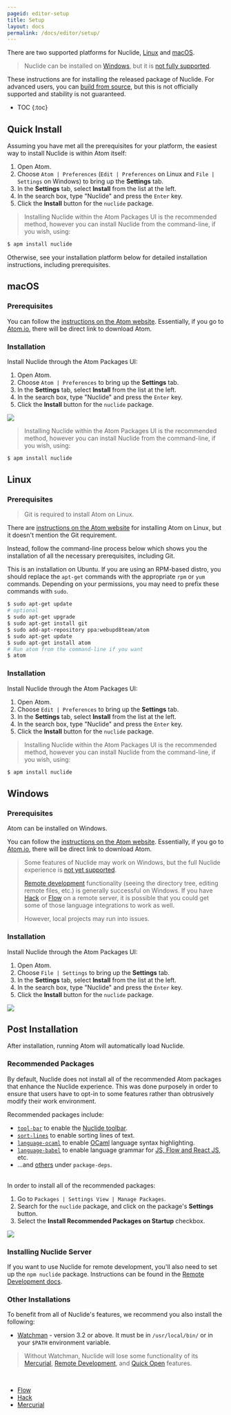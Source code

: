 ```yaml
---
pageid: editor-setup
title: Setup
layout: docs
permalink: /docs/editor/setup/
---
```


There are two supported platforms for Nuclide, [Linux](#linux) and [macOS](#macos).

> Nuclide can be installed on [Windows](#windows), but it is
> [not fully supported](https://github.com/facebook/nuclide/issues/321).

These instructions are for installing the released package of Nuclide. For advanced users, you can
[build from source](/docs/advanced-topics/building-from-source), but this is not officially
supported and stability is not guaranteed.

* TOC
{:toc}

## Quick Install

<p class="atom"></p>

Assuming you have met all the prerequisites for your platform, the easiest way to install Nuclide is within Atom itself:

1. Open Atom.
2. Choose `Atom | Preferences` (`Edit | Preferences` on Linux and `File | Settings` on Windows) to bring up the **Settings** tab.
3. In the **Settings** tab, select **Install** from the list at the left.
4. In the search box, type "Nuclide" and press the `Enter` key.
5. Click the **Install** button for the `nuclide` package.

> Installing Nuclide within the Atom Packages UI is the recommended method, however you can install Nuclide from the command-line, if you wish, using:
>
```bash
$ apm install nuclide
```
>

Otherwise, see your installation platform below for detailed installation instructions, including
prerequisites.

## macOS

### Prerequisites

<p class="atom"></p>

You can follow the [instructions on the Atom website](http://flight-manual.atom.io/getting-started/sections/installing-atom/#platform-mac). Essentially,
if you go to [Atom.io](https://atom.io/), there will be direct link to download Atom.

### Installation

Install Nuclide through the Atom Packages UI:

1. Open Atom.
2. Choose `Atom | Preferences` to bring up the **Settings** tab.
3. In the **Settings** tab, select **Install** from the list at the left.
4. In the search box, type "Nuclide" and press the `Enter` key.
5. Click the **Install** button for the `nuclide` package.

![](/static/images/docs/editor-setup-atom-install-nuclide.png)

> Installing Nuclide within the Atom Packages UI is the recommended method, however you can install Nuclide from the command-line, if you wish, using:
>
```bash
$ apm install nuclide
```
>

## Linux

### Prerequisites

<p class="atom"></p>

>Git is required to install Atom on Linux.  

There are [instructions on the Atom website](http://flight-manual.atom.io/getting-started/sections/installing-atom/#platform-linux) for installing Atom on Linux, but it doesn't mention the Git requirement.

Instead, follow the command-line process below which shows you the installation of all the
necessary prerequisites, including Git.

This is an installation on Ubuntu. If you are using an RPM-based distro, you should replace the
`apt-get` commands with the appropriate `rpm` or `yum` commands. Depending on your permissions, you
may need to prefix these commands with `sudo`.

```bash
$ sudo apt-get update
# optional
$ sudo apt-get upgrade
$ sudo apt-get install git
$ sudo add-apt-repository ppa:webupd8team/atom
$ sudo apt-get update
$ sudo apt-get install atom
# Run atom from the command-line if you want
$ atom
```

### Installation

Install Nuclide through the Atom Packages UI:

1. Open Atom.
2. Choose `Edit | Preferences` to bring up the **Settings** tab.
3. In the **Settings** tab, select **Install** from the list at the left.
4. In the search box, type "Nuclide" and press the `Enter` key.
5. Click the **Install** button for the `nuclide` package.

> Installing Nuclide within the Atom Packages UI is the recommended method, however you can install Nuclide from the command-line, if you wish, using:
>
```bash
$ apm install nuclide
```
>

## Windows

### Prerequisites

Atom can be installed on Windows.

<p class="atom"></p>

You can follow the [instructions on the Atom website](http://flight-manual.atom.io/getting-started/sections/installing-atom/#platform-windows). Essentially,
if you go to [Atom.io](https://atom.io/), there will be direct link to download Atom.

>Some features of Nuclide may work on Windows, but the full Nuclide experience is [not yet supported](https://github.com/facebook/nuclide/issues/321).  
>
>[Remote development](/docs/features/remote) functionality (seeing the directory tree, editing remote files, etc.) is generally successful on Windows. If you have [Hack](/docs/languages/hack) or [Flow](/docs/languages/flow) on a remote server, it is possible that you could get some of those language integrations to work as well.
>
>However, local projects may run into issues.

### Installation

Install Nuclide through the Atom Packages UI:

1. Open Atom.
2. Choose `File | Settings` to bring up the **Settings** tab.
3. In the **Settings** tab, select **Install** from the list at the left.
4. In the search box, type "Nuclide" and press the `Enter` key.
5. Click the **Install** button for the `nuclide` package.

![](/static/images/docs/editor-setup-atom-install-windows.png)

## Post Installation

After installation, running Atom will automatically load Nuclide.

### Recommended Packages

By default, Nuclide does not install all of the recommended Atom packages that enhance the Nuclide
experience. This was done purposely in order to ensure that users have to opt-in to some features
rather than obtrusively modify their work environment.

Recommended packages include:

- [`tool-bar`](https://atom.io/packages/tool-bar) to enable the [Nuclide toolbar](/docs/features/toolbar/).
- [`sort-lines`](https://atom.io/packages/sort-lines) to enable sorting lines of text.
- [`language-ocaml`](https://atom.io/packages/language-ocaml) to enable [OCaml](/docs/languages/other/#ocaml) language syntax highlighting.
- [`language-babel`](https://atom.io/packages/language-babel) to enable language grammar for [JS, Flow and React JS](/docs/languages/flow/), etc.
- ...and [others](https://github.com/facebook/nuclide/blob/master/package.json) under `package-deps`.

<br />
In order to install all of the recommended packages:

1. Go to `Packages | Settings View | Manage Packages`.
2. Search for the `nuclide` package, and click on the package's **Settings** button.
3. Select the **Install Recommended Packages on Startup** checkbox.

![](/static/images/docs/editor-setup-recommended-packages.png)

### Installing Nuclide Server

If you want to use Nuclide for remote development, you'll also need to set up the `npm nuclide`
package. Instructions can be found in the [Remote Development docs](/docs/features/remote/).

### Other Installations

To benefit from all of Nuclide's features, we recommend you also install the following:

* [Watchman](https://facebook.github.io/watchman/) - version 3.2 or above. It must be in `/usr/local/bin/` or in your `$PATH` environment variable.

>Without Watchman, Nuclide will lose some functionality of its [Mercurial](/docs/features/hg), [Remote Development](/docs/features/remote), and [Quick Open](/docs/quick-start/getting-started/#quick-open) features.

<br />

* [Flow](/docs/languages/flow/)
* [Hack](/docs/languages/hack/)
* [Mercurial](/docs/features/hg/)
